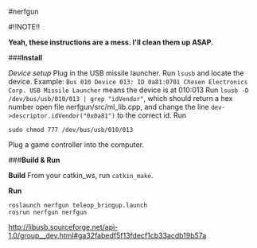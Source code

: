#nerfgun

#!!NOTE!!

**Yeah, these instructions are a mess.  I'll clean them up ASAP.**

###**Install**

*Device setup*
Plug in the USB missile launcher.
Run ```lsusb``` and locate the device.
Example: 
```Bus 010 Device 013: ID 0a81:0701 Chesen Electronics Corp. USB Missile Launcher```
means the device is at 010:013
Run
```lsusb -D /dev/bus/usb/010/013 | grep "idVendor"```, which should return a hex number
open file nerfgun/src/ml_lib.cpp, and change the line ```dev->descriptor.idVendor("0x0a81")```
to the correct id.
Run
```
sudo chmod 777 /dev/bus/usb/010/013
```

Plug a game controller into the computer.


###**Build & Run**

**Build**
From your catkin_ws, run ```catkin_make```.

**Run**
```
roslaunch nerfgun teleop_bringup.launch
rosrun nerfgun nerfgun
```

http://libusb.sourceforge.net/api-1.0/group__dev.html#ga32fabedf5f13fdecf1cb33acdb19b57a
